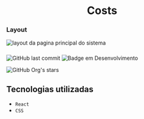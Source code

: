 <h1 align="center"> Costs </h1>


<h3> Layout </h3>

![layout da pagina principal do sistema](https://user-images.githubusercontent.com/48054432/223228203-8d892294-7f67-4025-8a9c-ed860b99c42b.png)

<h3></h3>

![GitHub last commit](https://img.shields.io/github/last-commit/josedio/costs?logo=Costs&logoColor=black&style=for-the-badge)
![Badge em Desenvolvimento](http://img.shields.io/static/v1?label=STATUS&message=FINALIZADO&color=GREEN&style=for-the-badge)

![GitHub Org's stars](https://img.shields.io/github/stars/josedi?style=social)

## Tecnologias utilizadas
- ``React``
- ``CSS``
##
